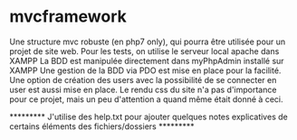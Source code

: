 # mvcframework
Une structure mvc robuste (en php7 only), qui pourra être utilisée pour un projet de site web. 
Pour les tests, on utilise le serveur local apache dans XAMPP
La BDD est manipulée directement dans myPhpAdmin installé sur XAMPP
Une gestion de la BDD via PDO est mise en place pour la facilité. 
Une option de création des users avec la possibilité de se connecter en user est aussi mise en place.
Le rendu css du site n'a pas d'importance pour ce projet, mais un peu d'attention a quand même était donné à ceci.


********* J'utilise des help.txt pour ajouter quelques notes explicatives de certains éléments des fichiers/dossiers *********

